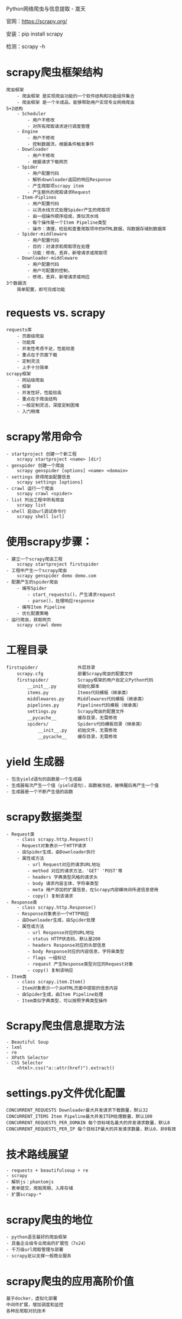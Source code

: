 
Python网络爬虫与信息提取 - 嵩天

官网：https://scrapy.org/

安装：pip install scrapy

检测：scrapy -h

# scrapy爬虫框架结构

    爬虫框架
        - 爬虫框架 是实现爬虫功能的一个软件结构和功能组件集合
        - 爬虫框架 是一个半成品，能够帮助用户实现专业网络爬虫
    5+2结构
        - Scheduler  
            - 用户不修改
            - 对所有爬取请求进行调度管理
        - Engine  
            - 用户不修改
            - 控制数据流，根据条件触发事件
        - Downloader  
            - 用户不修改
            - 根据请求下载网页
        - Spider  
            - 用户配置代码
            - 解析downloader返回的响应Response
            - 产生爬取项scrapy item 
            - 产生额外的爬取请求Request
        - Item-Piplines 
            - 用户配置代码
            - 以流水线方式处理Spider产生的爬取项
            - 由一组操作顺序组成，类似流水线
            - 每个操作是一个Item Pipeline类型
            - 操作：清理，检验和查重爬取项中的HTML数据，将数据存储到数据库
        - Spider-middleware  
            - 用户配置代码
            - 目的：对请求和爬取项在处理
            - 功能：修改，丢弃，新增请求或爬取项
        - Downloader-middleware  
            - 用户配置代码
            - 用户可配置的控制，
            - 修改，丢弃，新增请求或响应
    3个数据流
        简单配置，即可完成功能

# requests vs. scrapy

    requests库
        - 页面级爬虫
        - 功能库
        - 并发性考虑不足，性能较差
        - 重点在于页面下载
        - 定制灵活
        - 上手十分简单
    scrapy框架
        - 网站级爬虫
        - 框架
        - 并发性好，性能较高
        - 重点在于爬虫结构
        - 一般定制灵活，深度定制困难
        - 入门稍难

# scrapy常用命令

    - startproject 创建一个新工程
        scrapy startproject <name> [dir]
    - genspider 创建一个爬虫
        scrapy genspider [options] <name> <domain>
    - settings 获得爬虫配置信息
        scrapy settings [options]
    - crawl 运行一个爬虫
        scrapy crawl <spider>
    - list 列出工程中所有爬虫
        scrapy list
    - shell 启动url调试命令行      
        scrapy shell [url]

# 使用scrapy步骤：

    - 建立一个scrapy爬虫工程
        scrapy startproject firstspider
    - 工程中产生一个scrapy爬虫
        scrapy genspider demo demo.com
    - 配置产生的spider爬虫
        - 编写Spider 
            - start_requests()，产生请求request
            - parse()，处理响应response
        - 编写Item Pipeline
        - 优化配置策略
    - 运行爬虫，获取网页
        scrapy crawl demo

# 工程目录

    firstspider/               外层目录
        scrapy.cfg             部署Scrapy爬虫的配置文件
        firstspider/           Scrapy框架的用户自定义Python代码        
            __init__.py        初始化脚本           
            items.py           Items代码模板（继承类）          
            middlewares.py     Middlewares代码模板（继承类）     
            pipelines.py       Pipelines代码模板（继承类）  
            settings.py        Scrapy爬虫的配置文件 
            __pycache__        缓存目录，无需修改
            spiders/           Spiders代码模板目录（继承类）
                __init__.py    初始文件，无需修改
                __pycache__    缓存目录，无需修改


# yield 生成器

    - 包含yield语句的函数是一个生成器
    - 生成器每次产生一个值（yield语句），函数被冻结，被唤醒后再产生一个值
    - 生成器是一个不断产生值的函数

# scrapy数据类型

    - Request类
        - class scrapy.http.Request()
        - Request对象表示一个HTTP请求
        - 由Spider生成，由Downloader执行
        - 属性或方法
            - url Request对应的请求URL地址
            - method 对应的请求方法，'GET' 'POST'等
            - headers 字典类型风格的请求头
            - body 请求内容主体，字符串类型
            - meta 用户添加的扩展信息，在Scrapy内部模块间传递信息使用
            - copy() 复制该请求          
    - Response类
        - class scrapy.http.Response()
        - Response对象表示一个HTTP响应
        - 由Downloader生成，由Spider处理
        - 属性或方法
            - url Response对应的URL地址
            - status HTTP状态码，默认是200
            - headers Response对应的头部信息
            - body Response对应的内容信息，字符串类型
            - flags 一组标记
            - request 产生Response类型对应的Request对象
            - copy() 复制该响应
    - Item类
        - class scrapy.item.Item()
        - Item对象表示一个从HTML页面中提取的信息内容
        - 由Spider生成，由Item Pipeline处理
        - Item类似字典类型，可以按照字典类型操作

# Scrapy爬虫信息提取方法

    - Beautiful Soup
    - lxml
    - re
    - XPath Selector
    - CSS Selector
        <html>.css("a::attr(href)").extract()

# settings.py文件优化配置

    CONCURRENT_REQUESTS Downloader最大并发请求下载数量，默认32
    CONCURRENT_ITEMS Item Pipeline最大并发ITEM处理数量，默认100
    CONCURRENT_REQUESTS_PER_DOMAIN 每个目标域名最大的并发请求数量，默认8
    CONCURRENT_REQUESTS_PER_IP 每个目标IP最大的并发请求数量，默认0，非0有效

# 技术路线展望

    - requests + beautifulsoup + re
    - scrapy
    - 解析js：phantomjs
    - 表单提交，爬取周期，入库存储
    - 扩展scrapy-*

# scrapy爬虫的地位

    - python语言最好的爬虫框架
    - 具备企业级专业爬虫的扩展性（7x24）
    - 千万级url爬取管理与部署
    - scrapy足以支撑一般商业服务

# scrapy爬虫的应用高阶价值
    
    基于docker，虚拟化部署
    中间件扩展，增加调度和监控
    各种反爬取对抗技术